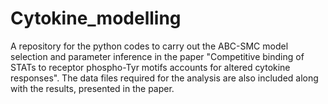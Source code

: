 # Cytokine_modelling

A repository for the python codes to carry out the ABC-SMC model selection and parameter inference in the paper "Competitive binding of STATs to receptor phospho-Tyr motifs accounts for altered cytokine responses". The data files required for the analysis are also included along with the results, presented in the paper.
